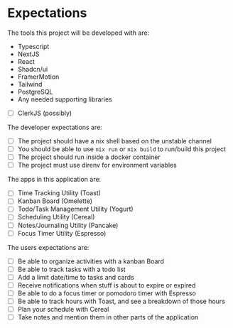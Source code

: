 # Expectations

The tools this project will be developed with are:
- Typescript
- NextJS
- React
- Shadcn/ui
- FramerMotion
- Tailwind
- PostgreSQL
- Any needed supporting libraries
- [ ] ClerkJS (possibly)

The developer expectations are:
- [ ] The project should have a nix shell based on the unstable channel
- [ ] You should be able to use `nix run` or `nix build` to run/build this project
- [ ] The project should run inside a docker container
- [ ] The project must use direnv for environment variables

The apps in this application are:
- [ ] Time Tracking Utility (Toast)
- [ ] Kanban Board (Omelette)
- [ ] Todo/Task Management Utility (Yogurt)
- [ ] Scheduling Utility (Cereal)
- [ ] Notes/Journaling Utility (Pancake)
- [ ] Focus Timer Utility (Espresso)

The users expectations are:
- [ ] Be able to organize activities with a kanban Board
- [ ] Be able to track tasks with a todo list
- [ ] Add a limit date/time to tasks and cards
- [ ] Receive notifications when stuff is about to expire or expired
- [ ] Be able to do a focus timer or pomodoro timer with Espresso
- [ ] Be able to track hours with Toast, and see a breakdown of those hours
- [ ] Plan your schedule with Cereal
- [ ] Take notes and mention them in other parts of the application
